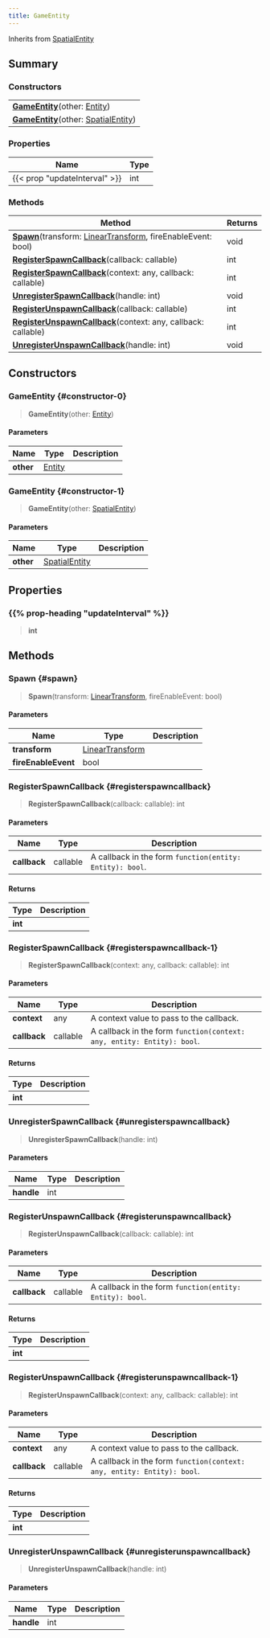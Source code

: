 ```yaml
---
title: GameEntity
---
```


Inherits from [SpatialEntity](/vext/ref/shared/type/spatialentity)

## Summary

### Constructors

|  |
| --- |
| **[GameEntity](#constructor-0)**(other: [Entity](/vext/ref/shared/type/entity)) |
| **[GameEntity](#constructor-1)**(other: [SpatialEntity](/vext/ref/shared/type/spatialentity)) |

### Properties

| Name | Type |
| ---- | ---- |
| {{< prop "updateInterval" >}} | int |

### Methods

| Method | Returns |
| ------ | ------- |
| **[Spawn](#spawn)**(transform: [LinearTransform](/vext/ref/shared/type/lineartransform), fireEnableEvent: bool) | void |
| **[RegisterSpawnCallback](#registerspawncallback)**(callback: callable) | int |
| **[RegisterSpawnCallback](#registerspawncallback-1)**(context: any, callback: callable) | int |
| **[UnregisterSpawnCallback](#unregisterspawncallback)**(handle: int) | void |
| **[RegisterUnspawnCallback](#registerunspawncallback)**(callback: callable) | int |
| **[RegisterUnspawnCallback](#registerunspawncallback-1)**(context: any, callback: callable) | int |
| **[UnregisterUnspawnCallback](#unregisterunspawncallback)**(handle: int) | void |

## Constructors

### GameEntity {#constructor-0}

> **GameEntity**(other: [Entity](/vext/ref/shared/type/entity))

#### Parameters

| Name | Type | Description |
| ---- | ---- | ----------- |
| **other** | [Entity](/vext/ref/shared/type/entity) |  |

### GameEntity {#constructor-1}

> **GameEntity**(other: [SpatialEntity](/vext/ref/shared/type/spatialentity))

#### Parameters

| Name | Type | Description |
| ---- | ---- | ----------- |
| **other** | [SpatialEntity](/vext/ref/shared/type/spatialentity) |  |

## Properties

### {{% prop-heading "updateInterval" %}}

> **int**

## Methods

### Spawn {#spawn}

> **Spawn**(transform: [LinearTransform](/vext/ref/shared/type/lineartransform), fireEnableEvent: bool)

#### Parameters

| Name | Type | Description |
| ---- | ---- | ----------- |
| **transform** | [LinearTransform](/vext/ref/shared/type/lineartransform) |  |
| **fireEnableEvent** | bool |  |

### RegisterSpawnCallback {#registerspawncallback}

> **RegisterSpawnCallback**(callback: callable): int

#### Parameters

| Name | Type | Description |
| ---- | ---- | ----------- |
| **callback** | callable | A callback in the form `function(entity: Entity): bool`. |

#### Returns

| Type | Description |
| ---- | ----------- |
| **int** |  |

### RegisterSpawnCallback {#registerspawncallback-1}

> **RegisterSpawnCallback**(context: any, callback: callable): int

#### Parameters

| Name | Type | Description |
| ---- | ---- | ----------- |
| **context** | any | A context value to pass to the callback. |
| **callback** | callable | A callback in the form `function(context: any, entity: Entity): bool`. |

#### Returns

| Type | Description |
| ---- | ----------- |
| **int** |  |

### UnregisterSpawnCallback {#unregisterspawncallback}

> **UnregisterSpawnCallback**(handle: int)

#### Parameters

| Name | Type | Description |
| ---- | ---- | ----------- |
| **handle** | int |  |

### RegisterUnspawnCallback {#registerunspawncallback}

> **RegisterUnspawnCallback**(callback: callable): int

#### Parameters

| Name | Type | Description |
| ---- | ---- | ----------- |
| **callback** | callable | A callback in the form `function(entity: Entity): bool`. |

#### Returns

| Type | Description |
| ---- | ----------- |
| **int** |  |

### RegisterUnspawnCallback {#registerunspawncallback-1}

> **RegisterUnspawnCallback**(context: any, callback: callable): int

#### Parameters

| Name | Type | Description |
| ---- | ---- | ----------- |
| **context** | any | A context value to pass to the callback. |
| **callback** | callable | A callback in the form `function(context: any, entity: Entity): bool`. |

#### Returns

| Type | Description |
| ---- | ----------- |
| **int** |  |

### UnregisterUnspawnCallback {#unregisterunspawncallback}

> **UnregisterUnspawnCallback**(handle: int)

#### Parameters

| Name | Type | Description |
| ---- | ---- | ----------- |
| **handle** | int |  |

